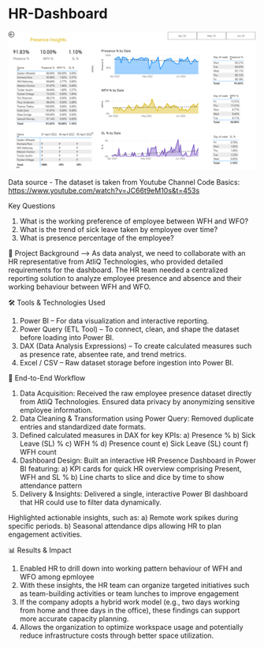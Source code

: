 # HR-Dashboard
![image](HR-Dashboard.png)

Data source - The dataset is taken from Youtube Channel Code Basics: https://www.youtube.com/watch?v=JC66t9eM10s&t=453s

Key Questions
1. What is the working preference of employee between WFH and WFO?
2. What is the trend of sick leave taken by employee over time?
3. What is presence percentage of the employee?

📌 Project Background
--> As data analyst, we need to collaborate with an HR representative from AtliQ Technologies, who provided detailed requirements for the dashboard. The HR team needed a centralized reporting solution to analyze employee presence and absence and their working behaviour between WFH and WFO.

🛠 Tools & Technologies Used
1. Power BI – For data visualization and interactive reporting.
2. Power Query (ETL Tool) – To connect, clean, and shape the dataset before loading into Power BI.
3. DAX (Data Analysis Expressions) – To create calculated measures such as presence rate, absentee rate, and trend metrics.
4. Excel / CSV – Raw dataset storage before ingestion into Power BI.

🔄 End-to-End Workflow

1. Data Acquisition: Received the raw employee presence dataset directly from AtliQ Technologies. Ensured data privacy by anonymizing sensitive employee information.
2. Data Cleaning & Transformation using Power Query: Removed duplicate entries and standardized date formats.
3. Defined calculated measures in DAX for key KPIs:
   a) Presence %
   b) Sick Leave (SL) %
   c) WFH %
   d) Presence count
   e) Sick Leave (SL) count
   f) WFH count
4. Dashboard Design: Built an interactive HR Presence Dashboard in Power BI featuring:
   a) KPI cards for quick HR overview comprising Present, WFH and SL %
   b) Line charts to slice and dice by time to show attendance pattern
5. Delivery & Insights: Delivered a single, interactive Power BI dashboard that HR could use to filter data dynamically.

Highlighted actionable insights, such as:
   a) Remote work spikes during specific periods.
   b) Seasonal attendance dips allowing HR to plan engagement activities.

📊 Results & Impact
1. Enabled HR to drill down into working pattern behaviour of WFH and WFO among epmloyee
2. With these insights, the HR team can organize targeted initiatives such as team-building activities or team lunches to improve engagement
3. If the company adopts a hybrid work model (e.g., two days working from home and three days in the office), these findings can support more accurate capacity planning.
4. Allows the organization to optimize workspace usage and potentially reduce infrastructure costs through better space utilization.


